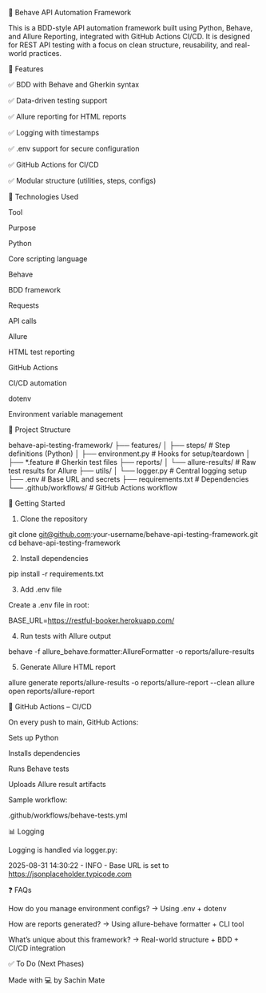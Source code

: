 🧪 Behave API Automation Framework

This is a BDD-style API automation framework built using Python, Behave, and Allure Reporting, integrated with GitHub Actions CI/CD. It is designed for REST API testing with a focus on clean structure, reusability, and real-world practices.

📌 Features

✅ BDD with Behave and Gherkin syntax

✅ Data-driven testing support

✅ Allure reporting for HTML reports

✅ Logging with timestamps

✅ .env support for secure configuration

✅ GitHub Actions for CI/CD

✅ Modular structure (utilities, steps, configs)

🔧 Technologies Used

Tool

Purpose

Python

Core scripting language

Behave

BDD framework

Requests

API calls

Allure

HTML test reporting

GitHub Actions

CI/CD automation

dotenv

Environment variable management

📁 Project Structure

behave-api-testing-framework/
├── features/
│   ├── steps/                  # Step definitions (Python)
│   ├── environment.py         # Hooks for setup/teardown
│   ├── *.feature              # Gherkin test files
├── reports/
│   └── allure-results/        # Raw test results for Allure
├── utils/
│   └── logger.py              # Central logging setup
├── .env                       # Base URL and secrets
├── requirements.txt           # Dependencies
└── .github/workflows/         # GitHub Actions workflow

🚀 Getting Started

1. Clone the repository

git clone git@github.com:your-username/behave-api-testing-framework.git
cd behave-api-testing-framework

2. Install dependencies

pip install -r requirements.txt

3. Add .env file

Create a .env file in root:

BASE_URL=https://restful-booker.herokuapp.com/

4. Run tests with Allure output

behave -f allure_behave.formatter:AllureFormatter -o reports/allure-results

5. Generate Allure HTML report

allure generate reports/allure-results -o reports/allure-report --clean
allure open reports/allure-report

🤖 GitHub Actions – CI/CD

On every push to main, GitHub Actions:

Sets up Python

Installs dependencies

Runs Behave tests

Uploads Allure result artifacts

Sample workflow:

.github/workflows/behave-tests.yml

📊 Logging

Logging is handled via logger.py:

2025-08-31 14:30:22 - INFO - Base URL is set to https://jsonplaceholder.typicode.com

❓ FAQs

How do you manage environment configs? → Using .env + dotenv

How are reports generated? → Using allure-behave formatter + CLI tool

What’s unique about this framework? → Real-world structure + BDD + CI/CD integration

✅ To Do (Next Phases)


Made with 💻 by Sachin Mate

